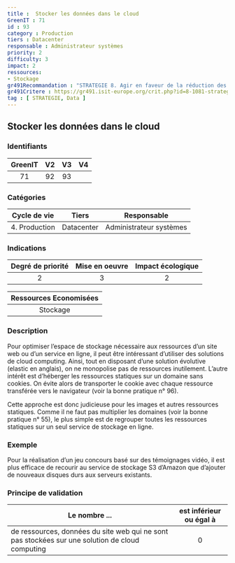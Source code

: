 ```yaml
---
title :  Stocker les données dans le cloud
GreenIT : 71 
id : 93
category : Production
tiers : Datacenter
responsable : Administrateur systèmes
priority: 2
difficulty: 3
impact: 2
ressources:
- Stockage
gr491Recommandation : "STRATEGIE 8. Agir en faveur de la réduction des impacts du SI en optimisant la valorisation de la data (*NEW)"
gr491Critere : https://gr491.isit-europe.org/crit.php?id=8-1081-strategie-que-ce-soit-pour-le-si-operationnel
tag : [ STRATEGIE, Data ]
---
```


## Stocker les données dans le cloud

### Identifiants

| GreenIT |  V2  |  V3  |  V4  |
|:-------:|:----:|:----:|:----:|
|  71    |  92 |  93 |      |

### Catégories

| Cycle de vie |  Tiers  |  Responsable  |
|:---------:|:----:|:----:|
| 4. Production | Datacenter | Administrateur systèmes |

### Indications

| Degré de priorité |      Mise en oeuvre       |  Impact écologique    |
|:-------------------:|:-------------------------:|:---------------------:|
| 2 | 3 | 2 |

|Ressources Economisées                                      |
|:----------------------------------------------------------:|
| Stockage   |

### Description

Pour optimiser l’espace de stockage nécessaire aux ressources d’un site web ou d’un service en ligne, il peut être intéressant d’utiliser des solutions de cloud computing. Ainsi, tout en disposant d’une solution évolutive (elastic en anglais), on ne monopolise pas de ressources inutilement. L’autre intérêt est d’héberger les ressources statiques sur un domaine sans cookies. On évite alors de transporter le cookie avec chaque ressource transférée vers le navigateur (voir la bonne pratique n° 96).

Cette approche est donc judicieuse pour les images et autres ressources statiques. Comme il ne faut pas multiplier les domaines (voir la bonne pratique n° 55), le plus simple est de regrouper toutes les ressources statiques sur un seul service de stockage en ligne.

### Exemple

Pour la réalisation d’un jeu concours basé sur des témoignages vidéo, il est plus efficace de recourir au service de stockage S3 d’Amazon que d’ajouter de nouveaux disques durs aux serveurs existants.

### Principe de validation

| Le nombre ...     | est inférieur ou égal à   |  
|-------------------|:-------------------------:|
| de ressources, données du site web qui ne sont pas stockées sur une solution de cloud computing  |  0 |
